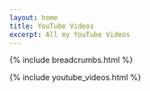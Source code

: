 ```yaml
---
layout: home
title: YouTube Videos
excerpt: All my YouTube Videos
---
```


{% include breadcrumbs.html %}

{% include youtube_videos.html %}